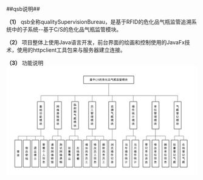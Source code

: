 ##qsb说明##


**（1）** qsb全称qualitySupervisionBureau，是基于RFID的危化品气瓶监管追溯系统中的子系统--基于C/S的危化品气瓶监管模块。

**（2）** 项目整体上使用Java语言开发，前台界面的绘画和控制使用的JavaFx技术，使用的httpclient工具包来与服务器建立连接。

**（3）** 功能说明
![](https://github.com/PinoyCao/qsb/raw/master/functional%20description.jpg)